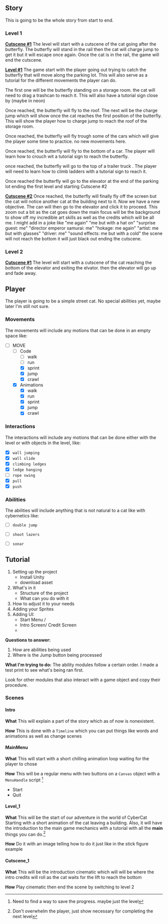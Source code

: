 ```toc
```

## Story
This is going to be the whole story from start to end.

### Level 1
**<u>Cutscene #1</u>**
The level will start with a cutscene of the cat going after the butterfly. The butterfly will stand in the rail then the cat will charge jump to get it but it will escape once again. Once the cat is in the rail, the game will end the cutscene.

**<u>Level #1</u>**
The game start with the player going out trying to catch the butterfly that will move along the parking lot. This will also serve as a tutorial for the different movements the player can do.

The first one will be the butterfly standing on a storage room. the cat will need to drag a trashcan to reach it. This will also have a tutorial sign close by (maybe in neon)

Once reached, the butterfly will fly to the roof. The next will be the charge jump which will show once the cat reaches the first position of the butterfly. This will show the player how to charge jump to reach the roof of the storage room.

Once reached, the butterfly will fly trough some of the cars which will give the player some time to practice. no new movements here. 

Once reached, the butterfly will fly to the bottom of a car. The player will learn how to crouch wit a tutorial sign to reach the butterfly.

once reached, the butterfly will go to the top of a trailer truck . The player will need to learn how to climb ladders with a tutorial sign to reach it.

Once reached the butterfly will go to the elevator at the end of the parking lot ending the first level and starting Cutscene #2

**<u>Cutscene #2</u>**
Once reached, the butterfly will finally fly off the screen but the cat will notice another cat at the building next to it. Now we have a new objective. The can will then go to the elevator and click it to proceed. This zoom out a bit as the cat goes down the main focus will be the background to show off my incredible art skills as well as the credits which will be all me. I might add in a joke like "me again" "me but with a hat on" "surprise guest: me" "director emperor samurai: me" "hokage: me again" "artist: me but with glasses" "driver: me" "sound effects: me but with a cold" the scene will not reach the bottom it will just black out ending the cutscene.

### Level 2
**<u>Cutscene #1</u>**
The level will start with a cutscene of the cat reaching the bottom of the elevator and exiting the elvator. then the elevator will go up and fade away. 








## Player
The player is going to be a simple street cat. No special abilities yet, maybe later I'm still not sure.


### Movements
The movements will include any motions that can be done in an empty space like:

- [ ] MOVE
	- [ ] Code
		- [ ] walk
		- [ ] run
		- [x] sprint
		- [x] jump
		- [x] crawl
	- [x] Animations
		- [x] walk
		- [x] run
		- [x] sprint
		- [x] jump
		- [x] crawl

### Interactions
The interactions will include any motions that can be done either with the level or with objects in the level, like:
- [x] `wall jumping`
- [x] `wall slide`
- [x] `climbing ledges`
- [x] `ledge hanging`
- [ ] `rope swing`
- [x] `pull`
- [x] `push`

### Abilities 
The abilities will include anything that is not natural to a cat like with cybernetics like:
- [ ] `double jump`
- [ ] `shoot lazers`
- [ ] `sonar`


## Tutorial
1. Setting up the project
	- Install Unity
	- download asset
2. What's in it
	- Structure of the project
	- What can you do with it
3. How to adjust it to your needs
4. Adding your Sprites
5. Adding UI:
	- Start Menu / 
	- Intro Screen/ Credit Screen
	- 

**Questions to answer:**
1. How are abilities being used
2. Where is the Jump button being processed


**What I'm trying to do:**
The ability modules follow a certain order. I made a test print to see what's being ran first.

Look for other modules that also interact with a game object and copy their procedure.

### Scenes
#### Intro
**What**
This will explain a part of the story which as of now is nonexistent.

**How**
This is done with a `Timeline` which you can put things like words and animations as well as change scenes
#### MainMenu
**What**
This will start with a short chilling animation loop waiting for the player to chose

**How**
This will be a regular menu with two buttons on a `Canvas` object with a `MenuHandle` script [^1]
- Start
- Quit
#### Level_1
**What**
This will be the start of our adventure in the world of CyberCat Starting with a short animation of the cat leaving a building. Also, it will have the introduction to the main game mechanics with a tutorial with all the **main** things you can do.[^2]

**How**
Do it with an image telling how to do it just like in the stick figure example
#### Cutscene_1
**What**
This will be the introduction cinematic which will will be where the intro credits will roll as the cat waits for the lift to reach the bottom

**How**
Play cinematic then end the scene by switching to level 2

[^1]: Need to find a way to save the progress. maybe just the level
[^2]: Don't overwhelm the player, just show necessary for completing the next level